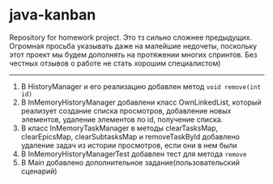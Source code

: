 # java-kanban
Repository for homework project.
Это тз сильно сложнее предыдущих. Огромная просьба указывать даже на малейшие недочеты, поскольку этот проект мы будем
дополнять на протяжении многих спринтов. Без честных отзывов о работе не стать хорошим специалистом) 

---

1. В HistoryManager и его реализацию добавлен метод 
```void remove(int id) ```
2. В InMemoryHistoryManager добавлени класс OwnLinkedList, который реализует создание списка просмотров, добавление
новых элементов, удаление элементов по id, получение списка.
3. В класс InMemoryTaskManager в методы clearTasksMap, clearEpicsMap, clearSubtasksMap и removeTaskById добавлено
удаление задач из истории просмотров, если они в нем были
4. В InMemoryHistoryManagerTest добавлен тест для метода ```remove```
5. В Main добавлено дополнительное задание(пользовательский сценарий)